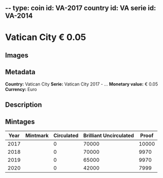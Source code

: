--
type: coin
id: VA-2017
country id: VA
serie id: VA-2014
--

# Vatican City € 0.05

## Images


## Metadata

**Country:** Vatican City
**Serie:** Vatican City 2017 - ...
**Monetary value:** € 0.05
**Currency:** Euro

## Description


## Mintages
| Year | Mintmark | Circulated | Brilliant Uncirculated | Proof |
| ---- | -------- | ---------- | ---------------------- | ----- |
| 2017 |  | 0| 70000 | 10000 |
| 2018 |  | 0| 70000 | 9970 |
| 2019 |  | 0| 65000 | 9970 |
| 2020 |  | 0| 42000 | 7999 |
